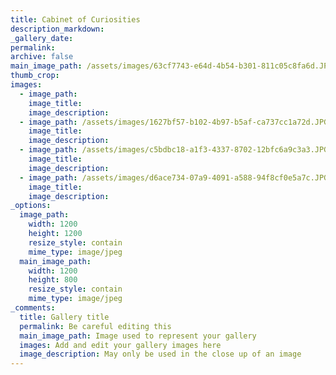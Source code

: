 ```yaml
---
title: Cabinet of Curiosities
description_markdown:
_gallery_date:
permalink:
archive: false
main_image_path: /assets/images/63cf7743-e64d-4b54-b301-811c05c8fa6d.JPG
thumb_crop:
images:
  - image_path:
    image_title:
    image_description:
  - image_path: /assets/images/1627bf57-b102-4b97-b5af-ca737cc1a72d.JPG
    image_title:
    image_description:
  - image_path: /assets/images/c5bdbc18-a1f3-4337-8702-12bfc6a9c3a3.JPG
    image_title:
    image_description:
  - image_path: /assets/images/d6ace734-07a9-4091-a588-94f8cf0e5a7c.JPG
    image_title:
    image_description:
_options:
  image_path:
    width: 1200
    height: 1200
    resize_style: contain
    mime_type: image/jpeg
  main_image_path:
    width: 1200
    height: 800
    resize_style: contain
    mime_type: image/jpeg
_comments:
  title: Gallery title
  permalink: Be careful editing this
  main_image_path: Image used to represent your gallery
  images: Add and edit your gallery images here
  image_description: May only be used in the close up of an image
---
```

